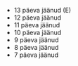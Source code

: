 - 13 päeva jäänud (E)
- 12 päeva jäänud
- 11 päeva jäänud
- 10 päeva jäänud
- 9 päeva jäänud
- 8 päeva jäänud
- 7 päeva jäänud